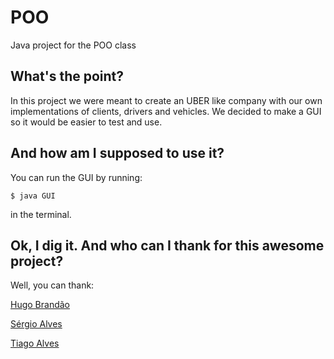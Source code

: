 # POO
Java project for the POO class

## What's the point?
In this project we were meant to create an UBER like company with our own implementations of clients, drivers and vehicles.
We decided to make a GUI so it would be easier to test and use.

## And how am I supposed to use it?
You can run the GUI by running:
```
$ java GUI
```
in the terminal.

## Ok, I dig it. And who can I thank for this awesome project?
Well, you can thank:

[Hugo Brandão](https://github.com/jhugobb)

[Sérgio Alves](https://github.com/a-sac)

[Tiago Alves](https://github.com/tdaa)
